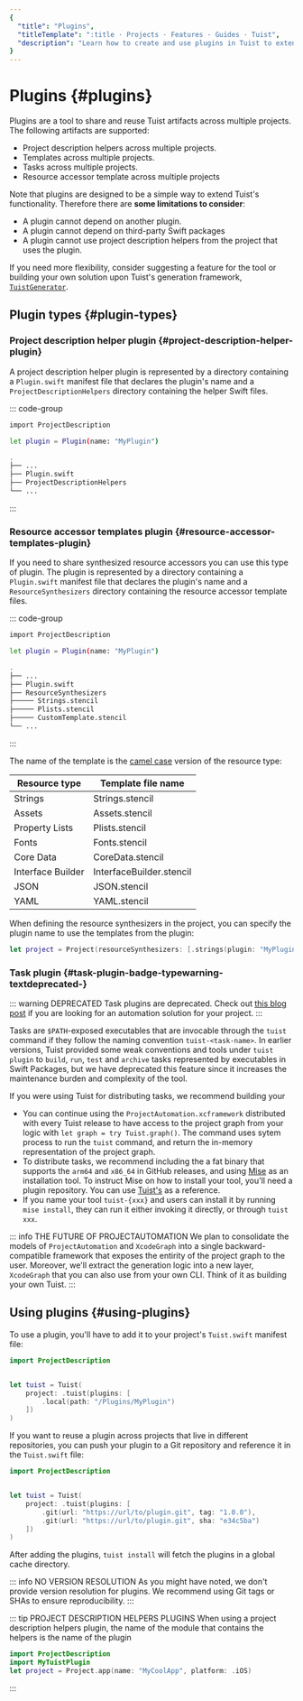```yaml
---
{
  "title": "Plugins",
  "titleTemplate": ":title · Projects · Features · Guides · Tuist",
  "description": "Learn how to create and use plugins in Tuist to extend its functionality."
}
---
```

# Plugins {#plugins}

Plugins are a tool to share and reuse Tuist artifacts across multiple projects.
The following artifacts are supported:

- <LocalizedLink href="/guides/features/projects/code-sharing">Project
  description helpers</LocalizedLink> across multiple projects.
- <LocalizedLink href="/guides/features/projects/templates">Templates</LocalizedLink>
  across multiple projects.
- Tasks across multiple projects.
- <LocalizedLink href="/guides/features/projects/synthesized-files">Resource
  accessor</LocalizedLink> template across multiple projects

Note that plugins are designed to be a simple way to extend Tuist's
functionality. Therefore there are **some limitations to consider**:

- A plugin cannot depend on another plugin.
- A plugin cannot depend on third-party Swift packages
- A plugin cannot use project description helpers from the project that uses the
  plugin.

If you need more flexibility, consider suggesting a feature for the tool or
building your own solution upon Tuist's generation framework,
[`TuistGenerator`](https://github.com/tuist/tuist/tree/main/Sources/TuistGenerator).

## Plugin types {#plugin-types}

### Project description helper plugin {#project-description-helper-plugin}

A project description helper plugin is represented by a directory containing a
`Plugin.swift` manifest file that declares the plugin's name and a
`ProjectDescriptionHelpers` directory containing the helper Swift files.

::: code-group
```bash [Plugin.swift]
import ProjectDescription

let plugin = Plugin(name: "MyPlugin")
```
```bash [Directory structure]
.
├── ...
├── Plugin.swift
├── ProjectDescriptionHelpers
└── ...
```
:::

### Resource accessor templates plugin {#resource-accessor-templates-plugin}

If you need to share
<LocalizedLink href="/guides/features/projects/synthesized-files#resource-accessors">synthesized
resource accessors</LocalizedLink> you can use this type of plugin. The plugin
is represented by a directory containing a `Plugin.swift` manifest file that
declares the plugin's name and a `ResourceSynthesizers` directory containing the
resource accessor template files.


::: code-group
```bash [Plugin.swift]
import ProjectDescription

let plugin = Plugin(name: "MyPlugin")
```
```bash [Directory structure]
.
├── ...
├── Plugin.swift
├── ResourceSynthesizers
├───── Strings.stencil
├───── Plists.stencil
├───── CustomTemplate.stencil
└── ...
```
:::

The name of the template is the [camel
case](https://en.wikipedia.org/wiki/Camel_case) version of the resource type:

| Resource type     | Template file name       |
| ----------------- | ------------------------ |
| Strings           | Strings.stencil          |
| Assets            | Assets.stencil           |
| Property Lists    | Plists.stencil           |
| Fonts             | Fonts.stencil            |
| Core Data         | CoreData.stencil         |
| Interface Builder | InterfaceBuilder.stencil |
| JSON              | JSON.stencil             |
| YAML              | YAML.stencil             |

When defining the resource synthesizers in the project, you can specify the
plugin name to use the templates from the plugin:

```swift
let project = Project(resourceSynthesizers: [.strings(plugin: "MyPlugin")])
```

### Task plugin <Badge type="warning" text="deprecated" /> {#task-plugin-badge-typewarning-textdeprecated-}

::: warning DEPRECATED Task plugins are deprecated. Check out [this blog
post](https://tuist.dev/blog/2025/04/15/automation-in-swift-projects) if you are
looking for an automation solution for your project. :::

Tasks are `$PATH`-exposed executables that are invocable through the `tuist`
command if they follow the naming convention `tuist-<task-name>`. In earlier
versions, Tuist provided some weak conventions and tools under `tuist plugin` to
`build`, `run`, `test` and `archive` tasks represented by executables in Swift
Packages, but we have deprecated this feature since it increases the maintenance
burden and complexity of the tool.

If you were using Tuist for distributing tasks, we recommend building your
- You can continue using the `ProjectAutomation.xcframework` distributed with
  every Tuist release to have access to the project graph from your logic with
  `let graph = try Tuist.graph()`. The command uses sytem process to run the
  `tuist` command, and return the in-memory representation of the project graph.
- To distribute tasks, we recommend including the a fat binary that supports the
  `arm64` and `x86_64` in GitHub releases, and using
  [Mise](https://mise.jdx.dev) as an installation tool. To instruct Mise on how
  to install your tool, you'll need a plugin repository. You can use
  [Tuist's](https://github.com/asdf-community/asdf-tuist) as a reference.
- If you name your tool `tuist-{xxx}` and users can install it by running `mise
  install`, they can run it either invoking it directly, or through `tuist xxx`.

::: info THE FUTURE OF PROJECTAUTOMATION We plan to consolidate the models of
`ProjectAutomation` and `XcodeGraph` into a single backward-compatible framework
that exposes the entirity of the project graph to the user. Moreover, we'll
extract the generation logic into a new layer, `XcodeGraph` that you can also
use from your own CLI. Think of it as building your own Tuist. :::

## Using plugins {#using-plugins}

To use a plugin, you'll have to add it to your project's
<LocalizedLink href="/references/project-description/structs/tuist">`Tuist.swift`</LocalizedLink>
manifest file:

```swift
import ProjectDescription


let tuist = Tuist(
    project: .tuist(plugins: [
        .local(path: "/Plugins/MyPlugin")
    ])
)
```

If you want to reuse a plugin across projects that live in different
repositories, you can push your plugin to a Git repository and reference it in
the `Tuist.swift` file:

```swift
import ProjectDescription


let tuist = Tuist(
    project: .tuist(plugins: [
        .git(url: "https://url/to/plugin.git", tag: "1.0.0"),
        .git(url: "https://url/to/plugin.git", sha: "e34c5ba")
    ])
)
```

After adding the plugins, `tuist install` will fetch the plugins in a global
cache directory.

::: info NO VERSION RESOLUTION As you might have noted, we don't provide version
resolution for plugins. We recommend using Git tags or SHAs to ensure
reproducibility. :::

::: tip PROJECT DESCRIPTION HELPERS PLUGINS When using a project description
helpers plugin, the name of the module that contains the helpers is the name of
the plugin
```swift
import ProjectDescription
import MyTuistPlugin
let project = Project.app(name: "MyCoolApp", platform: .iOS)
```
:::
